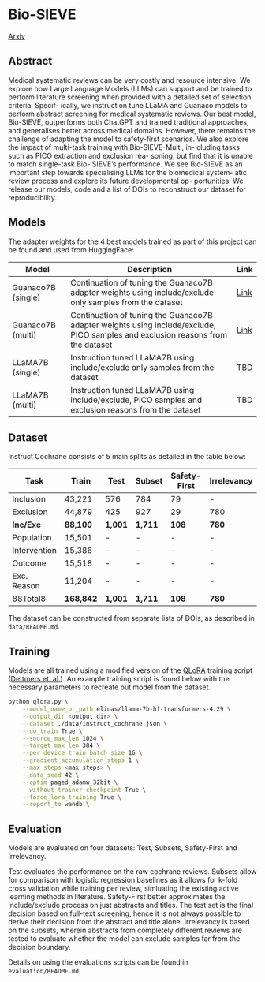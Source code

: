 # Bio-SIEVE

[Arxiv](https://arxiv.org/abs/2308.06610)

## Abstract

Medical systematic reviews can be very costly and resource
intensive. We explore how Large Language Models (LLMs)
can support and be trained to perform literature screening
when provided with a detailed set of selection criteria. Specif-
ically, we instruction tune LLaMA and Guanaco models to
perform abstract screening for medical systematic reviews.
Our best model, Bio-SIEVE, outperforms both ChatGPT and
trained traditional approaches, and generalises better across
medical domains. However, there remains the challenge of
adapting the model to safety-first scenarios. We also explore
the impact of multi-task training with Bio-SIEVE-Multi, in-
cluding tasks such as PICO extraction and exclusion rea-
soning, but find that it is unable to match single-task Bio-
SIEVE’s performance. We see Bio-SIEVE as an important
step towards specialising LLMs for the biomedical system-
atic review process and explore its future developmental op-
portunities. We release our models, code and a list of DOIs to
reconstruct our dataset for reproducibility.

## Models

The adapter weights for the 4 best models trained as part of this project can be found and used from HuggingFace:

| Model | Description | Link |
| --- | --- | --- |
| Guanaco7B (single) | Continuation of tuning the Guanaco7B adapter weights using include/exclude only samples from the dataset | [Link](https://huggingface.co/Ambroser53/Bio-SIEVE) |
| Guanaco7B (multi) | Continuation of tuning the Guanaco7B adapter weights using include/exclude, PICO samples and exclusion reasons from the dataset | [Link](https://huggingface.co/Ambroser53/Bio-SIEVE-Multi) |
| LLaMA7B (single) | Instruction tuned LLaMA7B using include/exclude only samples from the dataset | TBD |
| LLaMA7B (multi) | Instruction tuned LLaMA7B using include/exclude, PICO samples and exclusion reasons from the dataset | TBD |

## Dataset

Instruct Cochrane consists of 5 main splits as detailed in the table below:

| Task           | Train           | Test          | Subset        | Safety-First | Irrelevancy        |
|----------------|-----------------|---------------|---------------|------------------------|--------------|
| Inclusion      | 43,221           | 576           | 784           | 79                     | -            |
| Exclusion      | 44,879           | 425           | 927           | 29                     | 780          |
| **Inc/Exc**        | **88,100**          | **1,001**          | **1,711**          | **108**                    | **780**          |
| Population     | 15,501           | -             | -             | -                      | -            |
| Intervention   | 15,386           | -             | -             | -                      | -            |
| Outcome        | 15,518           | -             | -             | -                      | -            |
| Exc. Reason    | 11,204           | -             | -             | -                      | -            |
| 88Total8 | **168,842** | **1,001** | **1,711** | **108**          | **780** |

The dataset can be constructed from separate lists of DOIs, as described in `data/README.md`.

## Training

Models are all trained using a modified version of the [QLoRA](https://github.com/artidoro/qlora) training script ([Dettmers et. al.](https://arxiv.org/abs/2305.14314)). An example training script is found below with the necessary parameters to recreate out model from the dataset.

```bash
python qlora.py \
    --model_name_or_path elinas/llama-7b-hf-transformers-4.29 \
    --output_dir <output dir> \
    --dataset ./data/instruct_cochrane.json \
    --do_train True \
    --source_max_len 1024 \
    --target_max_len 384 \
    --per_device_train_batch_size 16 \
    --gradient_accumulation_steps 1 \
    --max_steps <max steps> \
    --data_seed 42 \
    --optim paged_adamw_32bit \
    --without_trainer_checkpoint True \
    --force_lora_training True \
    --report_to wandb \
```

## Evaluation

Models are evaluated on four datasets: Test, Subsets, Safety-First and Irrelevancy. 

Test evaluates the performance on the raw cochrane reviews. Subsets allow for comparison with logistic regression baselines as it allows for k-fold cross validation while training per review, simluating the existing active learning methods in literature. Safety-First better approximates the include/exclude process on just abstracts and titles. The test set is the final decision based on full-text screening, hence it is not always possible to derive their decision from the abstract and title alone. Irrelevancy is based on the subsets, wherein abstracts from completely different reviews are tested to evaluate whether the model can exclude samples far from the decision boundary.

Details on using the evaluations scripts can be found in `evaluation/README.md`.
